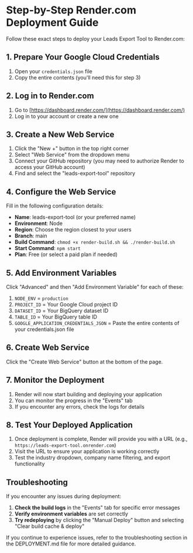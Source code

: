# Step-by-Step Render.com Deployment Guide

Follow these exact steps to deploy your Leads Export Tool to Render.com:

## 1. Prepare Your Google Cloud Credentials

1. Open your `credentials.json` file
2. Copy the entire contents (you'll need this for step 3)

## 2. Log in to Render.com

1. Go to [https://dashboard.render.com/](https://dashboard.render.com/)
2. Log in to your account or create a new one

## 3. Create a New Web Service

1. Click the "New +" button in the top right corner
2. Select "Web Service" from the dropdown menu
3. Connect your GitHub repository (you may need to authorize Render to access your GitHub account)
4. Find and select the "leads-export-tool" repository

## 4. Configure the Web Service

Fill in the following configuration details:

- **Name**: leads-export-tool (or your preferred name)
- **Environment**: Node
- **Region**: Choose the region closest to your users
- **Branch**: main
- **Build Command**: `chmod +x render-build.sh && ./render-build.sh`
- **Start Command**: `npm start`
- **Plan**: Free (or select a paid plan if needed)

## 5. Add Environment Variables

Click "Advanced" and then "Add Environment Variable" for each of these:

1. `NODE_ENV` = `production`
2. `PROJECT_ID` = Your Google Cloud project ID
3. `DATASET_ID` = Your BigQuery dataset ID
4. `TABLE_ID` = Your BigQuery table ID
5. `GOOGLE_APPLICATION_CREDENTIALS_JSON` = Paste the entire contents of your credentials.json file

## 6. Create Web Service

Click the "Create Web Service" button at the bottom of the page.

## 7. Monitor the Deployment

1. Render will now start building and deploying your application
2. You can monitor the progress in the "Events" tab
3. If you encounter any errors, check the logs for details

## 8. Test Your Deployed Application

1. Once deployment is complete, Render will provide you with a URL (e.g., `https://leads-export-tool.onrender.com`)
2. Visit the URL to ensure your application is working correctly
3. Test the industry dropdown, company name filtering, and export functionality

## Troubleshooting

If you encounter any issues during deployment:

1. **Check the build logs** in the "Events" tab for specific error messages
2. **Verify environment variables** are set correctly
3. **Try redeploying** by clicking the "Manual Deploy" button and selecting "Clear build cache & deploy"

If you continue to experience issues, refer to the troubleshooting section in the DEPLOYMENT.md file for more detailed guidance.